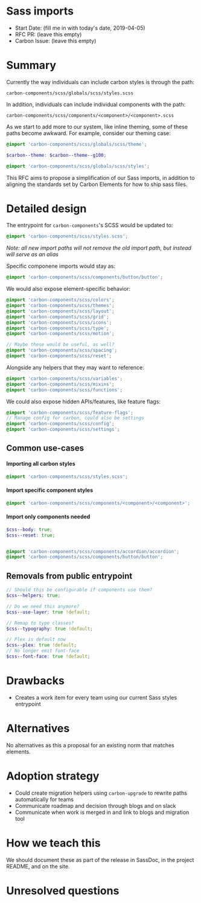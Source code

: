 # Sass imports

- Start Date: (fill me in with today's date, 2019-04-05)
- RFC PR: (leave this empty)
- Carbon Issue: (leave this empty)

# Summary

Currently the way individuals can include carbon styles is through the path:

```
carbon-components/scss/globals/scss/styles.scss
```

In addition, individuals can include individual components with the path:

```
carbon-components/scss/components/<component>/<component>.scss
```

As we start to add more to our system, like inline theming, some of these paths become awkward. For example, consider our theming case:

```scss
@import 'carbon-components/scss/globals/scss/theme';

$carbon--theme: $carbon--theme--g100;

@import 'carbon-components/scss/globals/scss/styles';
```

This RFC aims to propose a simplification of our Sass imports, in addition to aligning the standards set by Carbon Elements for how to ship sass files.

# Detailed design

The entrypoint for `carbon-components`'s SCSS would be updated to:

```scss
@import 'carbon-components/scss/styles.scss';
```

_Note: all new import paths will not remove the old import path, but instead will serve as an alias_

Specific componene imports would stay as:

```scss
@import 'carbon-components/scss/components/button/button';
```

We would also expose element-specific behavior:

```scss
@import 'carbon-components/scss/colors';
@import 'carbon-components/scss/themes';
@import 'carbon-components/scss/layout';
@import 'carbon-components/scss/grid';
@import 'carbon-components/scss/icons';
@import 'carbon-components/scss/type';
@import 'carbon-components/scss/motion';

// Maybe these would be useful, as well?
@import 'carbon-components/scss/spacing';
@import 'carbon-components/scss/reset';
```

Alongside any helpers that they may want to reference:

```scss
@import 'carbon-components/scss/variables';
@import 'carbon-components/scss/mixins';
@import 'carbon-components/scss/functions';
```

We could also expose hidden APIs/features, like feature flags:

```scss
@import 'carbon-components/scss/feature-flags';
// Manage config for carbon, could also be settings
@import 'carbon-components/scss/config';
@import 'carbon-components/scss/settings';
```

## Common use-cases

#### Importing all carbon styles

```scss
@import 'carbon-components/scss/styles.scss';
```

#### Import specific component styles

```scss
@import 'carbon-components/scss/components/<component>/<component>';
```

#### Import only components needed

```scss
$css--body: true;
$css--reset: true;


@import 'carbon-components/scss/components/accordion/accordion';
@import 'carbon-components/scss/components/button/button';
```

## Removals from public entrypoint

```scss
// Should this be configurable if components use them?
$css--helpers: true;

// Do we need this anymore?
$css--use-layer: true !default;

// Remap to type classes?
$css--typography: true !default;

// Plex is default now
$css--plex: true !default;
// No longer emit font-face
$css--font-face: true !default;
```

# Drawbacks

- Creates a work item for every team using our current Sass styles entrypoint

# Alternatives

No alternatives as this a proposal for an existing norm that matches elements.

# Adoption strategy

- Could create migration helpers using `carbon-upgrade` to rewrite paths automatically for teams
- Communicate roadmap and decision through blogs and on slack
- Communicate when work is merged in and link to blogs and migration tool

# How we teach this

We should document these as part of the release in SassDoc, in the project README, and on the site.

# Unresolved questions
